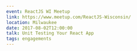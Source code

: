 ```yaml
---
event: ReactJS WI Meetup
link: https://www.meetup.com/ReactJS-Wisconsin/
location: Milwaukee
date: 2017-08-02T12:00:00
talk: Unit Testing Your React App
tags: engagements
---
```

